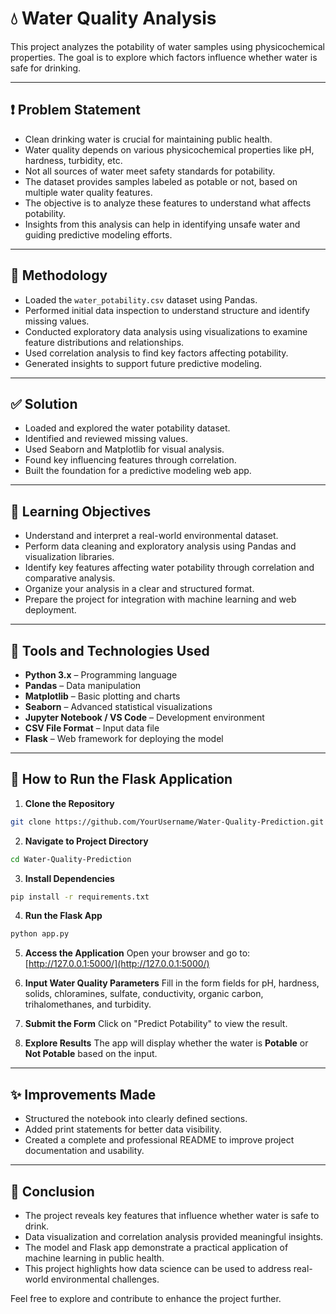 # 💧 Water Quality Analysis

This project analyzes the potability of water samples using physicochemical properties. The goal is to explore which factors influence whether water is safe for drinking.

---

## ❗ Problem Statement

* Clean drinking water is crucial for maintaining public health.
* Water quality depends on various physicochemical properties like pH, hardness, turbidity, etc.
* Not all sources of water meet safety standards for potability.
* The dataset provides samples labeled as potable or not, based on multiple water quality features.
* The objective is to analyze these features to understand what affects potability.
* Insights from this analysis can help in identifying unsafe water and guiding predictive modeling efforts.

---

## 📌 Methodology

* Loaded the `water_potability.csv` dataset using Pandas.
* Performed initial data inspection to understand structure and identify missing values.
* Conducted exploratory data analysis using visualizations to examine feature distributions and relationships.
* Used correlation analysis to find key factors affecting potability.
* Generated insights to support future predictive modeling.

---

## ✅ Solution

* Loaded and explored the water potability dataset.
* Identified and reviewed missing values.
* Used Seaborn and Matplotlib for visual analysis.
* Found key influencing features through correlation.
* Built the foundation for a predictive modeling web app.

---

## 🎯 Learning Objectives

* Understand and interpret a real-world environmental dataset.
* Perform data cleaning and exploratory analysis using Pandas and visualization libraries.
* Identify key features affecting water potability through correlation and comparative analysis.
* Organize your analysis in a clear and structured format.
* Prepare the project for integration with machine learning and web deployment.

---

## 🧰 Tools and Technologies Used

* **Python 3.x** – Programming language
* **Pandas** – Data manipulation
* **Matplotlib** – Basic plotting and charts
* **Seaborn** – Advanced statistical visualizations
* **Jupyter Notebook / VS Code** – Development environment
* **CSV File Format** – Input data file
* **Flask** – Web framework for deploying the model

---

## 🚀 How to Run the Flask Application

1. **Clone the Repository**

```bash
git clone https://github.com/YourUsername/Water-Quality-Prediction.git
```

2. **Navigate to Project Directory**

```bash
cd Water-Quality-Prediction
```

3. **Install Dependencies**

```bash
pip install -r requirements.txt
```

4. **Run the Flask App**

```bash
python app.py
```

5. **Access the Application**
   Open your browser and go to: [http://127.0.0.1:5000/](http://127.0.0.1:5000/)

6. **Input Water Quality Parameters**
   Fill in the form fields for pH, hardness, solids, chloramines, sulfate, conductivity, organic carbon, trihalomethanes, and turbidity.

7. **Submit the Form**
   Click on "Predict Potability" to view the result.

8. **Explore Results**
   The app will display whether the water is **Potable** or **Not Potable** based on the input.

---

## ✨ Improvements Made

* Structured the notebook into clearly defined sections.
* Added print statements for better data visibility.
* Created a complete and professional README to improve project documentation and usability.

---

## 📝 Conclusion

* The project reveals key features that influence whether water is safe to drink.
* Data visualization and correlation analysis provided meaningful insights.
* The model and Flask app demonstrate a practical application of machine learning in public health.
* This project highlights how data science can be used to address real-world environmental challenges.

Feel free to explore and contribute to enhance the project further.
